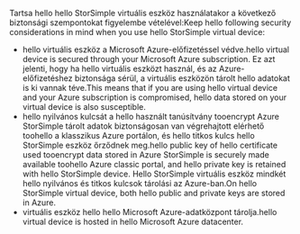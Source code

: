 <!--v-sharos 10/13/2105 virtual device security-->

<span data-ttu-id="b8c37-101">Tartsa hello hello StorSimple virtuális eszköz használatakor a következő biztonsági szempontokat figyelembe vételével:</span><span class="sxs-lookup"><span data-stu-id="b8c37-101">Keep hello following security considerations in mind when you use hello StorSimple virtual device:</span></span>

* <span data-ttu-id="b8c37-102">hello virtuális eszköz a Microsoft Azure-előfizetéssel védve.</span><span class="sxs-lookup"><span data-stu-id="b8c37-102">hello virtual device is secured through your Microsoft Azure subscription.</span></span> <span data-ttu-id="b8c37-103">Ez azt jelenti, hogy ha hello virtuális eszközt használ, és az Azure-előfizetéshez biztonsága sérül, a virtuális eszközön tárolt hello adatokat is ki vannak téve.</span><span class="sxs-lookup"><span data-stu-id="b8c37-103">This means that if you are using hello virtual device and your Azure subscription is compromised, hello data stored on your virtual device is also susceptible.</span></span>
* <span data-ttu-id="b8c37-104">hello nyilvános kulcsát a hello használt tanúsítvány tooencrypt Azure StorSimple tárolt adatok biztonságosan van végrehajtott elérhető toohello a klasszikus Azure portálon, és hello titkos kulcs hello StorSimple eszköz őrződnek meg.</span><span class="sxs-lookup"><span data-stu-id="b8c37-104">hello public key of hello certificate used tooencrypt data stored in Azure StorSimple is securely made available toohello Azure classic portal, and hello private key is retained with hello StorSimple device.</span></span> <span data-ttu-id="b8c37-105">Hello StorSimple virtuális eszköz mindkét hello nyilvános és titkos kulcsok tárolási az Azure-ban.</span><span class="sxs-lookup"><span data-stu-id="b8c37-105">On hello StorSimple virtual device, both hello public and private keys are stored in Azure.</span></span>
* <span data-ttu-id="b8c37-106">virtuális eszköz hello hello Microsoft Azure-adatközpont tárolja.</span><span class="sxs-lookup"><span data-stu-id="b8c37-106">hello virtual device is hosted in hello Microsoft Azure datacenter.</span></span>

